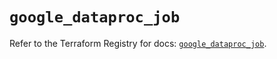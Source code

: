 # `google_dataproc_job`

Refer to the Terraform Registry for docs: [`google_dataproc_job`](https://registry.terraform.io/providers/hashicorp/google/6.4.0/docs/resources/dataproc_job).
